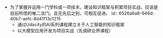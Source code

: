 - 为了掌握并运用一门学科或一项技术，建设知识框架与积累项目实战，应该是目前所悟的唯二法门。且无先后之别，可相互促进。
  id:: 6526a6a8-946d-40b7-aefc-8d41f13c1215
	- 通过Udacity的AI系列课程建立关于人工智能的知识框架
	- 以大模型应用开发为项目实战（先调研业界课程）